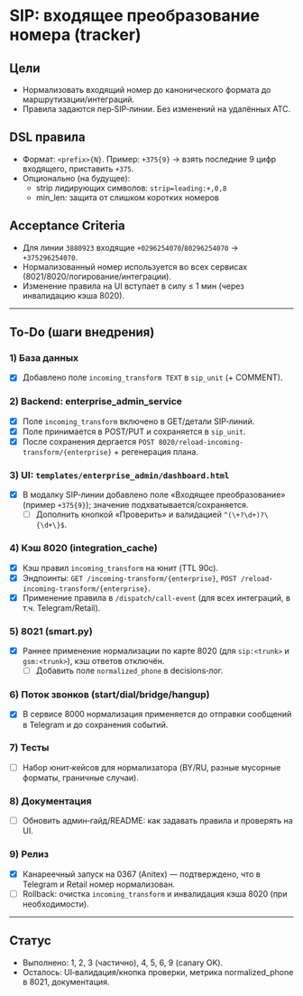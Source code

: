 # SIP: входящее преобразование номера (tracker)

## Цели
- Нормализовать входящий номер до канонического формата до маршрутизации/интеграций.
- Правила задаются пер‑SIP‑линии. Без изменений на удалённых АТС.

## DSL правила
- Формат: `<prefix>{N}`. Пример: `+375{9}` → взять последние 9 цифр входящего, приставить `+375`.
- Опционально (на будущее):
  - strip лидирующих символов: `strip=leading:+,0,8`
  - min_len: защита от слишком коротких номеров

## Acceptance Criteria
- Для линии `3880923` входящие `+0296254070`/`80296254070` → `+375296254070`.
- Нормализованный номер используется во всех сервисах (8021/8020/логирование/интеграции).
- Изменение правила на UI вступает в силу ≤ 1 мин (через инвалидацию кэша 8020).

---

## To‑Do (шаги внедрения)

### 1) База данных
- [x] Добавлено поле `incoming_transform TEXT` в `sip_unit` (+ COMMENT).

### 2) Backend: enterprise_admin_service
- [x] Поле `incoming_transform` включено в GET/детали SIP‑линий.
- [x] Поле принимается в POST/PUT и сохраняется в `sip_unit`.
- [x] После сохранения дергается `POST 8020/reload-incoming-transform/{enterprise}` + регенерация плана.

### 3) UI: `templates/enterprise_admin/dashboard.html`
- [x] В модалку SIP‑линии добавлено поле «Входящее преобразование» (пример `+375{9}`); значение подхватывается/сохраняется.
  - [ ] Дополнить кнопкой «Проверить» и валидацией `^(\+?\d+)?\{\d+\}$`.

### 4) Кэш 8020 (integration_cache)
- [x] Кэш правил `incoming_transform` на юнит (TTL 90с).
- [x] Эндпоинты: `GET /incoming-transform/{enterprise}`, `POST /reload-incoming-transform/{enterprise}`.
- [x] Применение правила в `/dispatch/call-event` (для всех интеграций, в т.ч. Telegram/Retail).

### 5) 8021 (smart.py)
- [x] Раннее применение нормализации по карте 8020 (для `sip:<trunk>` и `gsm:<trunk>`), кэш ответов отключён.
  - [ ] Добавить поле `normalized_phone` в decisions‑лог.

### 6) Поток звонков (start/dial/bridge/hangup)
- [x] В сервисе 8000 нормализация применяется до отправки сообщений в Telegram и до сохранения событий.

### 7) Тесты
- [ ] Набор юнит‑кейсов для нормализатора (BY/RU, разные мусорные форматы, граничные случаи).

### 8) Документация
- [ ] Обновить админ‑гайд/README: как задавать правила и проверять на UI.

### 9) Релиз
- [x] Канареечный запуск на 0367 (Anitex) — подтверждено, что в Telegram и Retail номер нормализован.
- [ ] Rollback: очистка `incoming_transform` и инвалидация кэша 8020 (при необходимости).

---

## Статус
- Выполнено: 1, 2, 3 (частично), 4, 5, 6, 9 (canary OK).
- Осталось: UI‑валидация/кнопка проверки, метрика normalized_phone в 8021, документация.
